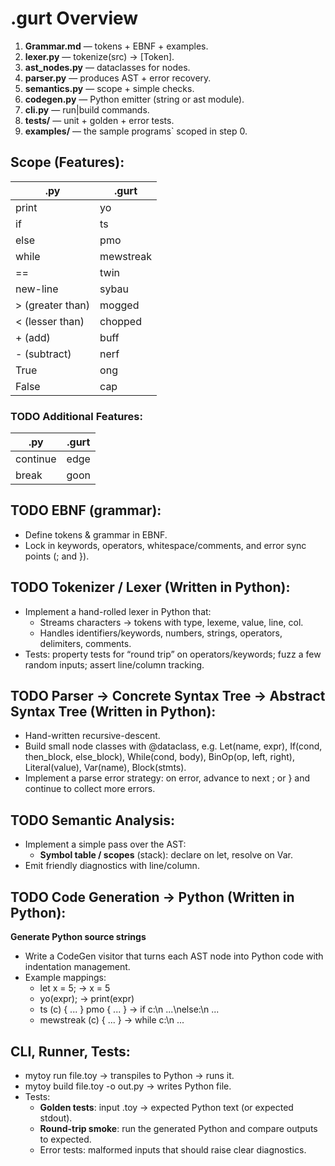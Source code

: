 # .gurt Overview
1. **Grammar.md** — tokens + EBNF + examples.
2. **lexer.py** — tokenize(src) -> [Token].
3. **ast_nodes.py** — dataclasses for nodes.
4. **parser.py** — produces AST + error recovery.
5. **semantics.py** — scope + simple checks.
6. **codegen.py** — Python emitter (string or ast module).
7. **cli.py** — run|build commands.
8. **tests/** — unit + golden + error tests.
9. **examples/** — the sample programs` scoped in step 0.

## Scope (Features):
| .py | .gurt |
| -------- | ------- |
| print | yo |
| if | ts |
| else | pmo |
| while | mewstreak |
| == | twin|
| new-line | sybau |
| > (greater than) | mogged |
| < (lesser than) | chopped |
| + (add) | buff |
| - (subtract) | nerf |
| True | ong |
| False | cap |

### TODO Additional Features:
| .py | .gurt |
| -------- | ------- |
| continue | edge |
| break | goon |

## TODO EBNF (grammar):
- Define tokens & grammar in EBNF.
- Lock in keywords, operators, whitespace/comments, and error sync points (; and }).

## TODO Tokenizer / Lexer (Written in Python):
- Implement a hand-rolled lexer in Python that:
    - Streams characters → tokens with type, lexeme, value, line, col.
    - Handles identifiers/keywords, numbers, strings, operators, delimiters, comments.
- Tests: property tests for “round trip” on operators/keywords; fuzz a few random inputs; assert line/column tracking.

## TODO Parser -> Concrete Syntax Tree -> Abstract Syntax Tree (Written in Python):
- Hand-written recursive-descent.
- Build small node classes with @dataclass, e.g. Let(name, expr), If(cond, then_block, else_block), While(cond, body), BinOp(op, left, right), Literal(value), Var(name), Block(stmts).
- Implement a parse error strategy: on error, advance to next ; or } and continue to collect more errors.

## TODO Semantic Analysis:
- Implement a simple pass over the AST:
    - **Symbol table / scopes** (stack): declare on let, resolve on Var.
    <!-- - Basic type checks (optional for a toy language; at least catch use-before-define). -->
    <!-- - Desugarings if you want (e.g., rewrite != into not (==)). -->
- Emit friendly diagnostics with line/column.

## TODO Code Generation -> Python (Written in Python):
**Generate Python source strings**
- Write a CodeGen visitor that turns each AST node into Python code with indentation management.
- Example mappings:
    - let x = 5; → x = 5
    - yo(expr); → print(expr)
    - ts (c) { ... } pmo { ... } → if c:\n ...\nelse:\n ...
    - mewstreak (c) { ... } → while c:\n ...

## CLI, Runner, Tests:
- mytoy run file.toy → transpiles to Python → runs it.
- mytoy build file.toy -o out.py → writes Python file.
- Tests:
    - **Golden tests**: input .toy → expected Python text (or expected stdout).
    - **Round-trip smoke**: run the generated Python and compare outputs to expected.
    - Error tests: malformed inputs that should raise clear diagnostics.